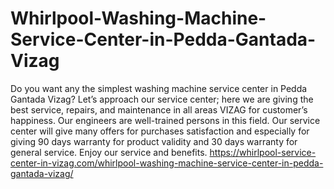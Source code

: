 # Whirlpool-Washing-Machine-Service-Center-in-Pedda-Gantada-Vizag
Do you want any the simplest washing machine service center in Pedda Gantada Vizag? Let’s approach our service center; here we are giving the best service, repairs, and maintenance in all areas VIZAG for customer’s happiness.  Our engineers are well-trained persons in this field. Our service center will give many offers for purchases satisfaction and especially for giving 90 days warranty for product validity and 30 days warranty for general service. Enjoy our service and benefits.  https://whirlpool-service-center-in-vizag.com/whirlpool-washing-machine-service-center-in-pedda-gantada-vizag/
